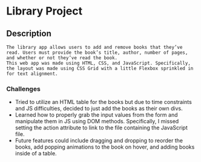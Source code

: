 # Library Project
## Description
	The library app allows users to add and remove books that they’ve read. Users must provide the book’s title, author, number of pages, and whether or not they’ve read the book.
	This web app was made using HTML, CSS, and JavaScript. Specifically, the layout was made using CSS Grid with a little Flexbox sprinkled in for text alignment.
### Challenges
- Tried to utilize an HTML table for the books but due to time constraints and JS difficulties, decided to just add the books as their own divs.
- Learned how to properly grab the input values from the form and manipulate them in JS using DOM methods. Specifically, I missed setting the action attribute to link to the file containing the JavaScript file.
- Future features could include dragging and dropping to reorder the books, add popping animations to the book on hover, and adding books inside of a table.